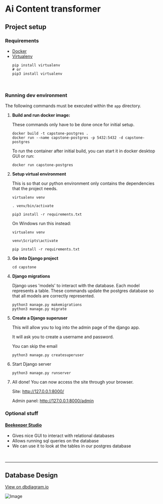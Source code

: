 # Ai Content transformer

## Project setup

### Requirements

- [Docker](https://www.docker.com/)
- [Virtualenv](https://pypi.org/project/virtualenv/)
  ```
  pip install virtualenv
  # or
  pip3 install virtualenv
  ```

<br>

### Running dev environment

The following commands must be executed within the `app` directory.

1. **Build and run docker image:**

   These commands only have to be done once for initial setup.

   ```
   docker build -t capstone-postgres .
   docker run --name capstone-postgres -p 5432:5432 -d capstone-postgres
   ```

   To run the container after initial build, you can start it in docker desktop GUI or run:

   ```
   docker run capstone-postgres
   ```

2. **Setup virtual environment**

   This is so that our python environment only contains the dependencies that the project needs.

   ```
   virtualenv venv

   . venv/bin/activate

   pip3 install -r requirements.txt
   ```

   On Windows run this instead:

   ```
   virtualenv venv

   venv\Scripts\activate

   pip install -r requirements.txt
   ```

3. **Go into Django project**

   ```
   cd capstone
   ```

4. **Django migrations**

   Django uses 'models' to interact with the database. Each model represents a table. These commands update the postgres database so that all models are correctly represented.

   ```
   python3 manage.py makemigrations
   python3 manage.py migrate
   ```

5. **Create a Django superuser**

   This will allow you to log into the admin page of the django app.

   It will ask you to create a username and password.

   You can skip the email

   ```
   python3 manage.py createsuperuser
   ```

6. Start Django server
   ```
   python3 manage.py runserver
   ```
7. All done! You can now access the site through your browser.

   Site: http://127.0.0.1:8000/

   Admin panel: http://127.0.0.1:8000/admin

### Optional stuff

#### [Beekeeper Studio](https://github.com/beekeeper-studio/beekeeper-studio/releases/tag/v3.9.20)

- Gives nice GUI to interact with relational databases
- Allows running sql queries on the database
- We can use it to look at the tables in our postgres database

<br>
<hr>

## Database Design

[View on dbdiagram.io](https://dbdiagram.io/d/Capstone-651f4dbcffbf5169f023111f)

![Image](https://github.com/COSC-499-W2023/year-long-project-team-7/assets/71345367/34576831-7193-46e8-9c9f-5e1fb650138c)
